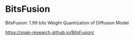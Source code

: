 # BitsFusion

BitsFusion: 1.99 bits Weight Quantization of Diffusion Model

https://snap-research.github.io/BitsFusion/

